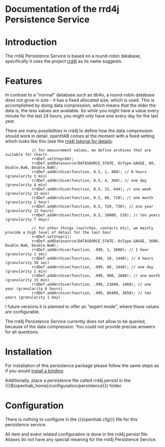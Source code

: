 # Documentation of the rrd4j Persistence Service

# Introduction

The rrd4j Persistence Service is based on a round-robin database, specifically it uses the project [rrd4j](http://code.google.com/p/rrd4j/) as its name suggests.

# Features

In contrast to a "normal" database such as db4o, a round-robin database does not grow in size - it has a fixed allocated size, which is used. This is accomplished by doing data compression, which means that the older the data is, the less values are available. So while you might have a value every minute for the last 24 hours, you might only have one every day for the last year.

There are many possibilities in rrd4j to define how the data compression should work in detail. openHAB comes at the moment with a fixed setting which looks like this (see the [rrd4j tutorial for details](http://code.google.com/p/rrd4j/wiki/Tutorial):

        		// for measurement values, we define archives that are suitable for charts
        		rrdDef.setStep(60);
    	        rrdDef.addDatasource(DATASOURCE_STATE, DsType.GAUGE, 60, Double.NaN, Double.NaN);
    	        rrdDef.addArchive(function, 0.5, 1, 480); // 8 hours (granularity 1 min)
    	        rrdDef.addArchive(function, 0.5, 4, 360); // one day (granularity 4 min)
    	        rrdDef.addArchive(function, 0.5, 15, 644); // one week (granularity 15 min)
    	        rrdDef.addArchive(function, 0.5, 60, 720); // one month (granularity 1 hour)
    	        rrdDef.addArchive(function, 0.5, 720, 730); // one year (granularity 12 hours)
    	        rrdDef.addArchive(function, 0.5, 10080, 520); // ten years (granularity 7 days)
    
        		// for other things (switches, contacts etc), we mainly provide a high level of detail for the last hour
        		rrdDef.setStep(1);
    	        rrdDef.addDatasource(DATASOURCE_STATE, DsType.GAUGE, 3600, Double.NaN, Double.NaN);
    	        rrdDef.addArchive(function, .999, 1, 3600); // 1 hour (granularity 1 sec)
    	        rrdDef.addArchive(function, .999, 10, 1440); // 4 hours (granularity 10 sec)
    	        rrdDef.addArchive(function, .999, 60, 1440); // one day (granularity 1 min)
    	        rrdDef.addArchive(function, .999, 900, 2880); // one month (granularity 15 min)
    	        rrdDef.addArchive(function, .999, 21600, 1460); // one year (granularity 6 hours)
    	        rrdDef.addArchive(function, .999, 86400, 3650); // ten years (granularity 1 day)

I future versions it is planned to offer an "expert mode", where these values are configurable.

The rrd4j Persistence Service currently does not allow to be queried, because of the data compression. You could not provide precise answers for all questions. 

# Installation

For installation of this persistence package please follow the same steps as if you would [install a binding](Bindings).

Additionally, place a persistence file called rrd4j.persist in the {{{${openhab_home}/configuration/persistence}}} folder.

# Configuration

There is nothing to configure in the {{{openhab.cfg}}} file for this persistence service.

All item and event related configuration is done in the rrd4j.persist file. Aliases do not have any special meaning for the rrd4j Persistence Service.